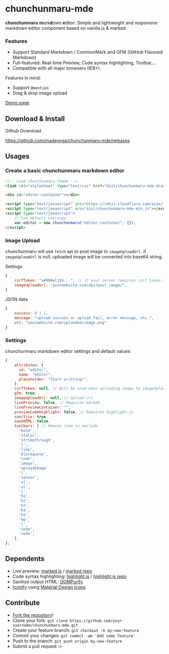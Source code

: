 # chunchunmaru-mde
**chunchunmaru** **m**ark**d**own **e**ditor: Simple and lightweight and responsive markdown editor component based on vanilla js & marked.

### Features
- Support Standard Markdown / CommonMark and GFM (GitHub Flavored Markdown)
- Full-featured: Real-time Preview, Code syntax highlighting, Toolbar,...
- Compatible with all major browsers (IE8+).

Features in mind:
- Support `@mention`
- Drag & drop image upload

[Demo page](https://madeyoga.github.io/chunchunmaru-mde/)

## Download & Install
Github Download

https://github.com/madeyoga/chunchunmaru-mde/releases

## Usages
### Create a basic chunchunmaru markdown editor
```html
<!-- Load chunchunmaru theme -->
<link rel="stylesheet" type="text/css" href="dist/chunchunmaru-mde-dracula.min.css">

<div id="editor-container"></div>

<script type="text/javascript" src="https://cdnjs.cloudflare.com/ajax/libs/dompurify/2.2.7/purify.min.js"></script>
<script type="text/javascript" src="dist/chunchunmaru-mde.min.js"></script>
<script type="text/javascript">
	// Use default settings
	var editor = new chunchunmaru("editor-container", {});
</script>
```

### Image Upload
chunchunmaru will use `fetch` api to post image to `imageUploadUrl`. if `imageUploadUrl` is null, uploaded image will be converted into base64 string.

Settings
```js
{
	csrfToken: "x#90#alj$%...", // if your server requires csrf token to post
	imageUploadUrl: "yourwebsite.com/api/post_image/",
}
```

JSON data
```js
{
	success: 0 | 1, 
	message: "upload success or upload fail, error message, etc.",
	url: "yourwebsite.com/uploaded/image.png"
}
```


### Settings
chunchunmaru markdown editor settings and default values:

```js
{
	attributes: {
	  id: "editor",
	  name: "editor",
	  placeholder: "Start writting!",
	},
	csrfToken: null, // Will be used when uploading image to imageUploadUrl setting.
	gfm: true,
	imageUploadUrl: null, // Upload url.
	livePreview: false, // Requires marked
	livePreviewContainer: "",
	previewCodeHighlight: false, // Requires highlight.js
	sanitize: true,
	saveHTML: false,
	toolbars: [ // Remove item to exclude.
	  'bold',
	  'italic',
	  'strikethrough',
	  '|',
	  'link',
	  'blockquote',
	  'code',
	  'image',
	  'uploadImage'
	  '|',
	  'center',
	  'ol',
	  'ul',
	  '|',
	  'h1',
	  'h2',
	  'h3',
	  'h4',
	  'h5',
	  'h6',
	  '|',
	  'undo',
	  'redo',
	],
};
```

## Dependents
- Live preview: [marked.js](https://marked.js.org/) / [marked repo](https://github.com/markedjs/marked)
- Code syntax highlighting: [highlight.js](https://highlightjs.org/) / [highlight.js repo](https://github.com/highlightjs/highlight.js)
- Sanitize output HTML: [DOMPurify](https://github.com/cure53/DOMPurify)
- [Iconify](https://iconify.design/) using [Material Design Icons](https://materialdesignicons.com/)

## Contribute
- [Fork the repository](https://github.com/madeyoga/chunchunmaru-mde.git)!
- Clone your fork: `git clone https://github.com/your-username/chunchunmaru-mde.git`
- Create your feature branch: `git checkout -b my-new-feature`
- Commit your changes: `git commit -am 'Add some feature'`
- Push to the branch: `git push origin my-new-feature`
- Submit a pull request :>
